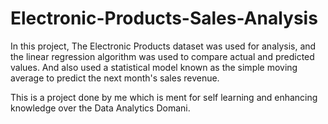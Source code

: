 # Electronic-Products-Sales-Analysis

In this project, The Electronic Products dataset was used for analysis, and the linear regression algorithm was used to compare actual and predicted values. And also used a statistical model known as the simple moving average to predict the next month's sales revenue. 

This is a project done by me which is ment for self learning and enhancing knowledge over the Data Analytics Domani. 
